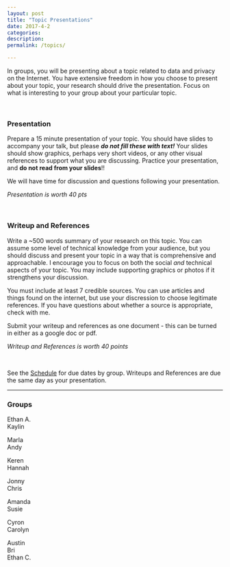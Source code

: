 ```yaml
---
layout: post
title: "Topic Presentations"
date: 2017-4-2
categories:
description: 
permalink: /topics/

---
```


In groups, you will be presenting about a topic related to data and privacy on the Internet. You have extensive freedom in how you choose to present about your topic, your research should drive the presentation. Focus on what is interesting to your group about your particular topic.


<!-- ### <span class="link">Topics</span>

1. History of Internet Privacy 
2. ISPs / VPN / Firewalls
3. Cookies, Encryption, Device Fingerprinting
4. The Dark Web / Tor Anonymity Network / p2p networks
5. Social Networking + Privacy (Facebook, Instagram, Twitter, Snapchat..)
6. Big Data - Apple, Google, Amazon, Spotify
7. Search Engines
8. Targeted Advertising / E-commerce
9. Location Services / Wireless Devices (Probe Request Frames, MAC Addresses…)
10. PRISM



<hr> -->

<br>

### <span class="link">Presentation</span>

Prepare a 15 minute presentation of your topic. You should have slides to accompany your talk, but please ***do not fill these with text!*** Your slides should show graphics, perhaps very short videos, or any other visual references to support what you are discussing. Practice your presentation, and **do not read from your slides**!!

We will have time for discussion and questions following your presentation. 

*Presentation is worth 40 pts*

<br>

### <span class="link">Writeup and References</span>

Write a ~500 words summary of your research on this topic. You can assume some level of technical knowledge from your audience, but you should discuss and present your topic in a way that is comprehensive and approachable. I encourage you to focus on both the social *and* technical aspects of your topic. You may include supporting graphics or photos if it strengthens your discussion. 

You must include at least 7 credible sources. You can use articles and things found on the internet, but use your discression to choose legitimate references. If you have questions about whether a source is appropriate, check with me. 

Submit your writeup and references as one document - this can be turned in either as a google doc or pdf.

*Writeup and References is worth 40 points*

<br>

See the [Schedule](/rtw-s17/schedule) for due dates by group. Writeups and References are due the same day as your presentation.

<hr>

### <span class="link">Groups</span>


Ethan A. <br>
Kaylin

Marla<br>
Andy

Keren<br>
Hannah

Jonny<br>
Chris

Amanda<br>
Susie

Cyron<br>
Carolyn

Austin<br>
Bri<br>
Ethan C.